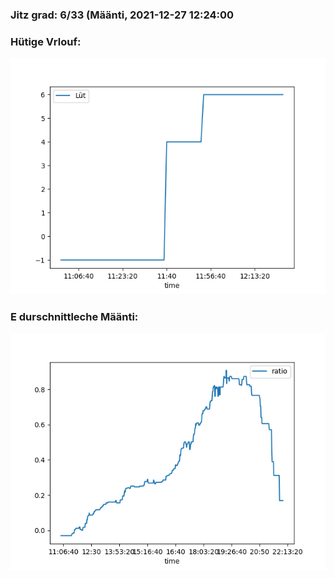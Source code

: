 ### Jitz grad: 6/33 (Määnti, 2021-12-27 12:24:00

### Hütige Vrlouf:
![Graph](Today.png)

### E durschnittleche Määnti:
![Graph](Määnti.png)